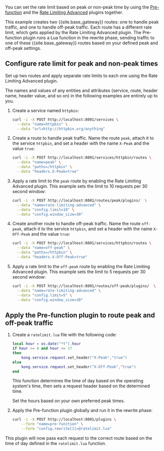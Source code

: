 
You can set the rate limit based on peak or non-peak time by using the [Pre-function](/hub/kong-inc/pre-function/) and the [Rate Limiting Advanced](/hub/kong-inc/rate-limiting-advanced/) plugins together.

This example creates two {{site.base_gateway}} routes: one to handle peak traffic, and one to handle off-peak traffic. 
Each route has a different rate limit, which gets applied by the Rate Limiting Advanced plugin.
The Pre-function plugin runs a Lua function in the rewrite phase, sending traffic to one of these {{site.base_gateway}} routes based on your defined peak and off-peak settings.

## Configure rate limit for peak and non-peak times

Set up two routes and apply separate rate limits to each one using the Rate Limiting Advanced plugin.

The names and values of any entities and attributes (service, route, header name, header value, and so on) 
in the following examples are entirely up to you.

1. Create a service named `httpbin`:

    ```bash
    curl -i -X POST http://localhost:8001/services \
      --data "name=httpbin" \
      --data "url=http://httpbin.org/anything"
    ```

1. Create a route to handle peak traffic.
Name the route `peak`, attach it to the service `httpbin`, and set a header with the name `X-Peak` and the value `true`:
 
    ```bash
    curl -i -X POST http://localhost:8001/services/httpbin/routes \
      --data "name=peak" \
      --data "paths=/httpbin" \
      --data "headers.X-Peak=true"
    ```

1. Apply a rate limit to the `peak` route by enabling the Rate Limiting Advanced plugin. 
This example sets the limit to 10 requests per 30 second window:

    ```bash
    curl -i -X POST http://localhost:8001/routes/peak/plugins/  \
      --data "name=rate-limiting-advanced" \
      --data "config.limit=10" \
      --data "config.window_size=30"
    ```

1. Create another route to handle off-peak traffic. 
Name the route `off-peak`, attach it to the service `httpbin`, and set a header with the name `X-Off-Peak` and the value `true`:

    ```bash
    curl -i -X POST http://localhost:8001/services/httpbin/routes \
      --data "name=off-peak" \
      --data "paths=/httpbin" \
      --data "headers.X-Off-Peak=true"
    ```

1. Apply a rate limit to the `off-peak` route by enabling the Rate Limiting Advanced plugin. 
This example sets the limit to 5 requests per 30 second window:

    ```bash
    curl -i -X POST http://localhost:8001/routes/off-peak/plugins/  \
      --data "name=rate-limiting-advanced" \
      --data "config.limit=5" \
      --data "config.window_size=30"
    ```

## Apply the Pre-function plugin to route peak and off-peak traffic

1. Create a `ratelimit.lua` file with the following code:

    ```lua
    local hour = os.date("*t").hour 
    if hour >= 8 and hour <= 17 
    then
        kong.service.request.set_header("X-Peak","true") 
    else
        kong.service.request.set_header("X-Off-Peak","true") 
    end
    ```

    This function determines the time of day based on the operating system's time, 
    then sets a request header based on the determined time.

    Set the hours based on your own preferred peak times.

1. Apply the Pre-function plugin globally and run it in the rewrite phase:
   
    ```bash
    curl -i -X POST http://localhost:8001/plugins \
        --form "name=pre-function" \
        --form "config.rewrite[1]=@ratelimit.lua"
    ```  

This plugin will now pass each request to the correct route based on the time of 
day defined in the `ratelimit.lua` function.